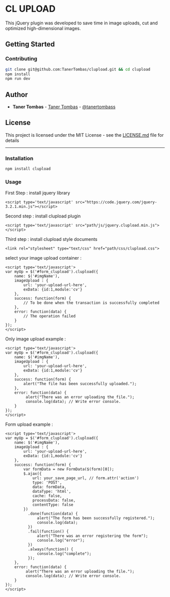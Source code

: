 # CL UPLOAD
This jQuery plugin was developed to save time in image uploads, cut and optimized high-dimensional images.

## Getting Started

### Contributing

```bash
git clone git@github.com:TanerTombas/clupload.git && cd clupload
npm install
npm run dev
```

## Author

* **Taner Tombas** - [Taner Tombas](https://github.com/TanerTombas) - [@tanertombass](https://twitter.com/tanertombass)

## License

This project is licensed under the MIT License - see the [LICENSE.md](LICENSE.md) file for details

---------------------
### Installation

```bash
npm install clupload
```
### Usage

First Step : install jquery library
```
<script type='text/javascript' src="https://code.jquery.com/jquery-3.2.1.min.js"></script>
```
Second step : install clupload plugin
```
<script type='text/javascript' src="path/js/jquery.clupload.min.js"></script>
```
Third step : install clupload style documents
```
<link rel="stylesheet" type="text/css" href="path/css/clupload.css">
```

select your image upload container :
```
<script type='text/javascript'>
var myUp = $('#form_clupload').clupload({
    name: $('#imgName'),
    imageUpload : {
        url: 'your-upload-url-here',
        exData: {id:1,module:'cv'}
    },
    success: function(form) {
        // To be done when the transaction is successfully completed
    },
    error: function(data) {
        // The operation failed
    }
});
</script>
```
Only image upload example :
```
<script type='text/javascript'>
var myUp = $('#form_clupload').clupload({
    name: $('#imgName'),
    imageUpload : {
        url: 'your-upload-url-here',
        exData: {id:1,module:'cv'}
    },
    success: function(form) {
        alert("The file has been successfully uploaded.");
    },
    error: function(data) {
         alert("There was an error uploading the file.");
         console.log(data); // Write error console.
    }
});
</script>
```
Form upload example :
```
<script type='text/javascript'>
var myUp = $('#form_clupload').clupload({
    name: $('#imgName'),
    imageUpload : {
        url: 'your-upload-url-here',
        exData: {id:1,module:'cv'}
    },
    success: function(form) {
        var formData = new FormData($(form)[0]);
        $.ajax({
            url: your_save_page_url, // form.attr('action')
            type: 'POST',
            data: formData,
            dataType: 'html',
            cache: false,
            processData: false,
            contentType: false
        })
          .done(function(data) {
              alert("The form has been successfully registered.");
              console.log(data);
          })
          .fail(function() {
              alert("There was an error registering the form");
              console.log("error");
          })
          .always(function() {
              console.log("complete");
          });
    },
    error: function(data) {
         alert("There was an error uploading the file.");
         console.log(data); // Write error console.
    }
});
</script>
```
